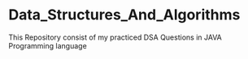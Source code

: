 # Data_Structures_And_Algorithms

This Repository consist of my practiced DSA Questions in JAVA Programming language
